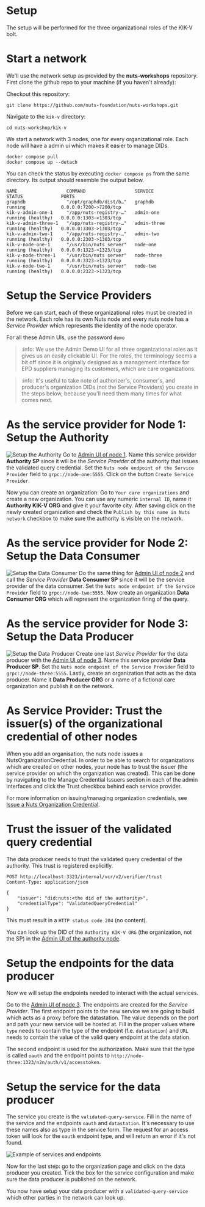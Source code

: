 # Setup

The setup will be performed for the three organizational roles of the KIK-V bolt.

# Start a network

We'll use the network setup as provided by the **nuts-workshops** repository.
First clone the github repo to your machine (if you haven't already):

Checkout this repository:
```shell
git clone https://github.com/nuts-foundation/nuts-workshops.git
```

Navigate to the `kik-v` directory:

```shell
cd nuts-workshop/kik-v
```

We start a network with 3 nodes, one for every organizational role. Each node will have a admin ui which makes it easier to manage DIDs.

```shell
docker compose pull
docker compose up --detach
```

You can check the status by executing `docker compose ps` from the same directory. Its output should resemble the output below.

```shell
NAME                  COMMAND                  SERVICE             STATUS              PORTS
graphdb               "/opt/graphdb/dist/b…"   graphdb             running             0.0.0.0:7200->7200/tcp
kik-v-admin-one-1     "/app/nuts-registry-…"   admin-one           running (healthy)   0.0.0.0:1303->1303/tcp
kik-v-admin-three-1   "/app/nuts-registry-…"   admin-three         running (healthy)   0.0.0.0:3303->1303/tcp
kik-v-admin-two-1     "/app/nuts-registry-…"   admin-two           running (healthy)   0.0.0.0:2303->1303/tcp
kik-v-node-one-1      "/usr/bin/nuts server"   node-one            running (healthy)   0.0.0.0:1323->1323/tcp
kik-v-node-three-1    "/usr/bin/nuts server"   node-three          running (healthy)   0.0.0.0:3323->1323/tcp
kik-v-node-two-1      "/usr/bin/nuts server"   node-two            running (healthy)   0.0.0.0:2323->1323/tcp

```

# Setup the Service Providers 

Before we can start, each of these organizational roles must be created in the network. Each role has its own Nuts node and every nuts node has a _Service Provider_ which represents the identity of the node operator.

For all these Admin UIs, use the password `demo`

> :info: We use the Admin Demo UI for all three organizational roles as it gives us an easily clickable UI. For the roles, the terminology seems a bit off since it is originally designed as a management interface for EPD suppliers managing its customers, which are care organizations.

> :info: It's useful to take note of authorizer's, consumer's, and producer's organization DIDs (not the Service Providers) you create in the steps below, because you'll need them many times for what comes next. 

# As the service provider for Node 1: Setup the Authority

![Setup the Authority](images/setup-authority.drawio.svg)
Go to [Admin UI of node 1](http://localhost:1303).
Name this service provider **Authority SP** since it will be the _Service Provider_ of the authority that issues the validated query credential.
Set the `Nuts node endpoint of the Service Provider` field to `grpc://node-one:5555`.
Click on the button `Create Service Provider`.

Now you can create an organization: Go to `Your care organizations` and create a new organization.
You can use any numeric `internal ID`, name it **Authority KIK-V ORG** and give it your favorite city.
After saving click on the newly created organization and check the `Publish by this name in Nuts network` checkbox to make sure the authority is visible on the network.

# As the service provider for Node 2: Setup the Data Consumer

![Setup the Data Consumer](images/setup-data-consumer.drawio.svg)
Do the same thing for [Admin UI of node 2](http://localhost:2303) and call the _Service Provider_ **Data Consumer SP** since it will be the service provider of the data consumer.
Set the `Nuts node endpoint of the Service Provider` field to `grpc://node-two:5555`.
Now create an organization **Data Consumer ORG** which will represent the organization firing of the query.

# As the service provider for Node 3: Setup the Data Producer

![Setup the Data Producer](images/setup-data-producer.drawio.svg)
Create one last _Service Provider_ for the data producer with the [Admin UI of node 3](http://localhost:3303). Name this service provider **Data Producer SP**.
Set the `Nuts node endpoint of the Service Provider` field to `grpc://node-three:5555`.
Lastly, create an organization that acts as the data producer. Name it **Data Producer ORG** or a name of a fictional care organization and publish it on the network.


# As Service Provider: Trust the issuer(s) of the organizational credential of other nodes

When you add an organisation, the nuts node issues a NutsOrganizationCredential. In order to be able to search for organizations which are created on other nodes, your node has to trust the issuer (the service provider on which the organization was created). This can be done by navigating to the Manage Credential Issuers section in each of the admin interfaces and click the Trust checkbox behind each service provider.

For more information on issuing/managing organization credentials, see [Issue a Nuts Organization Credential](https://nuts-node.readthedocs.io/en/latest/pages/getting-started/4-connecting-crm.html#issue-a-nuts-organization-credential).

# Trust the issuer of the validated query credential

The data producer needs to trust the validated query credential of the authority. This trust is registered explicitly. 

```http request
POST http://localhost:3323/internal/vcr/v2/verifier/trust
Content-Type: application/json

{
    "issuer": "did:nuts:<the did of the authority>",
    "credentialType": "ValidatedQueryCredential"
}
```
This must result in a `HTTP status code 204` (no content).

You can look up the DID of the `Authority KIK-V ORG` (the organization, not the SP) in the [Admin UI of the authority node](http://localhost:1303).

# Setup the endpoints for the data producer

Now we will setup the endpoints needed to interact with the actual services.

Go to the [Admin UI of node 3](http://localhost:3303). The endpoints are created for the _Service Provider_. 
The first endpoint points to the new service we are going to build which acts as a proxy before the datastation. The value depends on the port and path your new service will be hosted at. Fill in the proper values where `type` needs to contain the type of the endpoint (f.e. `datastation`) and `URL` needs to contain the value of the valid query endpoint at the data station.

The second endpoint is used for the authorization. Make sure that the type is called `oauth` and the endpoint points to `http://node-three:1323/n2n/auth/v1/accesstoken`.

# Setup the service for the data producer

The service you create is the `validated-query-service`. Fill in the name of the service and the endpoints `oauth` and `datastation`. It's necessary to use these names also as type in the service form. The request for an access token will look for the `oauth` endpoint type, and will return an error if it's not found.

![Example of services and endpoints](configured%20services.png)

Now for the last step: go to the organization page and click on the data producer you created. Tick the box for the service configuration and make sure the data producer is published on the network.

You now have setup your data producer with a `validated-query-service` which other parties in the network can look up.
